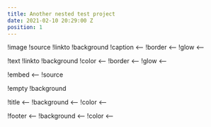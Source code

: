 ```yaml
---
title: Another nested test project
date: 2021-02-10 20:29:00 Z
position: 1
---
```


!image
!source
!linkto
!background
!caption ⟵
!border ⟵
!glow ⟵

!text
!linkto
!background
!color ⟵
!border ⟵
!glow ⟵

!embed ⟵
!source

!empty
!background

!title ⟵
!background ⟵
!color ⟵

!footer ⟵
!background ⟵
!color ⟵